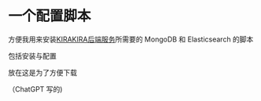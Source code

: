 # 一个配置脚本

方便我用来安装[KIRAKIRA后端服务](https://github.com/KIRAKIRA-DOUGA/KIRAKIRA-Rosales)所需要的 MongoDB 和 Elasticsearch 的脚本

包括安装与配置

放在这是为了方便下载

（ChatGPT 写的)
